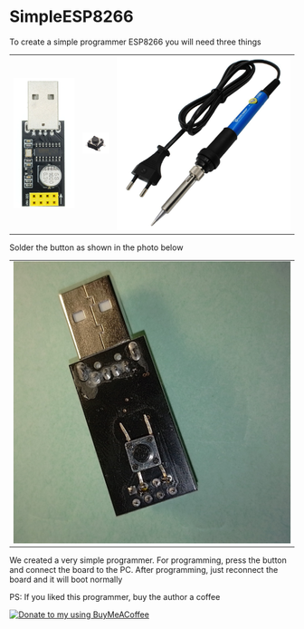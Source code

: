 # SimpleESP8266


To create a simple programmer ESP8266 you will need three things
<table>
  <tr>
    <td align="center"><a ><img src="https://github.com/fenenko/SimpleESP8266/blob/main/1.png"></a></td>
    <td align="center"><a ><img src="https://github.com/fenenko/SimpleESP8266/blob/main/2.png"></a></td>
    <td align="center"><a ><img src="https://github.com/fenenko/SimpleESP8266/blob/main/3.jpg"></a></td>
  </tr> 
</table>
Solder the button as shown in the photo below
<table>
  <tr>
    <td align="center"><a ><img src="https://github.com/fenenko/SimpleESP8266/blob/main/4.jpg"></a></td>
   
  </tr> 
</table>
We created a very simple programmer. For programming, press the button and connect the board to the PC. After programming, just reconnect the board and it will boot normally

PS: If you liked this programmer, buy the author a coffee 

<a href="https://www.buymeacoffee.com/fenenkoG" title="Donate to my using BuyMeACoffee"><img src="https://cdn.buymeacoffee.com/buttons/v2/default-yellow.png" alt="Donate to my  using BuyMeACoffee" style="height: 50px !important;width: 181px !important;" ></a>




